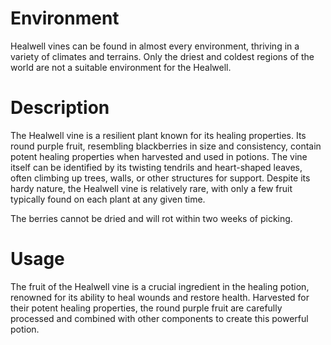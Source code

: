 # Environment

Healwell vines can be found in almost every environment, thriving in a variety of climates and terrains. Only the driest and coldest regions of the world are not a suitable environment for the Healwell.

# Description

The Healwell vine is a resilient plant known for its healing properties. Its round purple fruit, resembling blackberries in size and consistency, contain potent healing properties when harvested and used in potions.
The vine itself can be identified by its twisting tendrils and heart-shaped leaves, often climbing up trees, walls, or other structures for support. Despite its hardy nature, the Healwell vine is relatively rare, with only a few fruit typically found on each plant at any given time.

The berries cannot be dried and will rot within two weeks of picking.

# Usage

The fruit of the Healwell vine is a crucial ingredient in the healing potion, renowned for its ability to heal wounds and restore health. Harvested for their potent healing properties, the round purple fruit are carefully processed and combined with other components to create this powerful potion.

